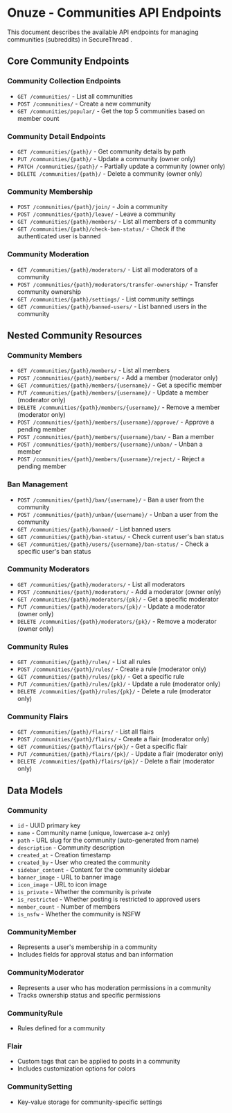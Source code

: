 # Onuze - Communities API Endpoints

This document describes the available API endpoints for managing communities (subreddits) in  SecureThread .

## Core Community Endpoints

### Community Collection Endpoints

- `GET /communities/` - List all communities
- `POST /communities/` - Create a new community
- `GET /communities/popular/` - Get the top 5 communities based on member count

### Community Detail Endpoints

- `GET /communities/{path}/` - Get community details by path
- `PUT /communities/{path}/` - Update a community (owner only)
- `PATCH /communities/{path}/` - Partially update a community (owner only)
- `DELETE /communities/{path}/` - Delete a community (owner only)

### Community Membership

- `POST /communities/{path}/join/` - Join a community
- `POST /communities/{path}/leave/` - Leave a community
- `GET /communities/{path}/members/` - List all members of a community
- `GET /communities/{path}/check-ban-status/` - Check if the authenticated user is banned

### Community Moderation

- `GET /communities/{path}/moderators/` - List all moderators of a community
- `POST /communities/{path}/moderators/transfer-ownership/` - Transfer community ownership
- `GET /communities/{path}/settings/` - List community settings
- `GET /communities/{path}/banned-users/` - List banned users in the community

## Nested Community Resources

### Community Members

- `GET /communities/{path}/members/` - List all members
- `POST /communities/{path}/members/` - Add a member (moderator only)
- `GET /communities/{path}/members/{username}/` - Get a specific member
- `PUT /communities/{path}/members/{username}/` - Update a member (moderator only)
- `DELETE /communities/{path}/members/{username}/` - Remove a member (moderator only)
- `POST /communities/{path}/members/{username}/approve/` - Approve a pending member
- `POST /communities/{path}/members/{username}/ban/` - Ban a member
- `POST /communities/{path}/members/{username}/unban/` - Unban a member
- `POST /communities/{path}/members/{username}/reject/` - Reject a pending member

### Ban Management

- `POST /communities/{path}/ban/{username}/` - Ban a user from the community
- `POST /communities/{path}/unban/{username}/` - Unban a user from the community
- `GET /communities/{path}/banned/` - List banned users
- `GET /communities/{path}/ban-status/` - Check current user's ban status
- `GET /communities/{path}/users/{username}/ban-status/` - Check a specific user's ban status

### Community Moderators

- `GET /communities/{path}/moderators/` - List all moderators
- `POST /communities/{path}/moderators/` - Add a moderator (owner only)
- `GET /communities/{path}/moderators/{pk}/` - Get a specific moderator
- `PUT /communities/{path}/moderators/{pk}/` - Update a moderator (owner only)
- `DELETE /communities/{path}/moderators/{pk}/` - Remove a moderator (owner only)

### Community Rules

- `GET /communities/{path}/rules/` - List all rules
- `POST /communities/{path}/rules/` - Create a rule (moderator only)
- `GET /communities/{path}/rules/{pk}/` - Get a specific rule
- `PUT /communities/{path}/rules/{pk}/` - Update a rule (moderator only)
- `DELETE /communities/{path}/rules/{pk}/` - Delete a rule (moderator only)

### Community Flairs

- `GET /communities/{path}/flairs/` - List all flairs
- `POST /communities/{path}/flairs/` - Create a flair (moderator only)
- `GET /communities/{path}/flairs/{pk}/` - Get a specific flair
- `PUT /communities/{path}/flairs/{pk}/` - Update a flair (moderator only)
- `DELETE /communities/{path}/flairs/{pk}/` - Delete a flair (moderator only)

## Data Models

### Community
- `id` - UUID primary key
- `name` - Community name (unique, lowercase a-z only)
- `path` - URL slug for the community (auto-generated from name)
- `description` - Community description
- `created_at` - Creation timestamp
- `created_by` - User who created the community
- `sidebar_content` - Content for the community sidebar
- `banner_image` - URL to banner image
- `icon_image` - URL to icon image
- `is_private` - Whether the community is private
- `is_restricted` - Whether posting is restricted to approved users
- `member_count` - Number of members
- `is_nsfw` - Whether the community is NSFW

### CommunityMember
- Represents a user's membership in a community
- Includes fields for approval status and ban information

### CommunityModerator
- Represents a user who has moderation permissions in a community
- Tracks ownership status and specific permissions

### CommunityRule
- Rules defined for a community

### Flair
- Custom tags that can be applied to posts in a community
- Includes customization options for colors

### CommunitySetting
- Key-value storage for community-specific settings 